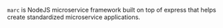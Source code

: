 ```marc``` is NodeJS microservice framework built on top of express that helps create standardized microservice applications.
